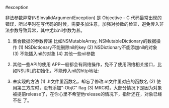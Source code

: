 #exception

非法参数异常(NSInvalidArgumentException) 是 Objective - C 代码最常出现的错误，所以平时在写代码的时候，需要多加注意，加强对参数的检查，避免传入非法参数导致异常，其中尤以nil参数为甚。

1. 集合数据的参数传递
	比如NSMutableArray, NSMutableDictionary的数据操作
		(1) NSDictionary不能删除nil的key
		(2) NSDictionary不能添加nil的对象
		(3) 不能插入nil的对象
		(4) 其他一些nil参数

2. 其他一些API的使用
	APP一般都会有网络操作，免不了使用网络相关接口，比如NSURL的初始化，不能传入nil的http地址:

3. 未实现的方法
	(1) .h文件里函数名，却忘了修改.m文件里对应的函数名
	(2) 使用第三方库时，没有添加”-ObjC” flag
	(3) MRC时，大部分情况下是因为对象被提前release了，在你心里不希望他release的情况下，指针还在，对象已经不在 了。